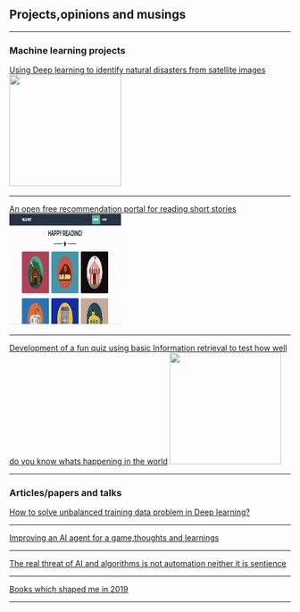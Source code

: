 ## Projects,opinions and musings

---

### Machine learning projects

[Using Deep learning to identify natural disasters from satellite images](https://medium.com/hackernoon/using-deep-learning-to-identify-natural-disasters-from-satellite-images-94815a7514f4)
<img src="https://miro.medium.com/max/2967/1*tVnskr1SVmQXho98tDCeBw.jpeg" width=200px height=200px/>

---

[An open free recommendation portal for reading short stories](https://github.com/shubchat/Readnet)
<img src="https://github.com/shubchat/Readnet/raw/master/usage_demo.gif" width=200px height=200px/>

---

[Development of a fun quiz using basic Information retrieval to test how well do you know whats happening in the world](https://github.com/shubchat/News_quiz)
<img src="https://www.randwick.nsw.gov.au/__data/assets/image/0007/14875/Latest-News.jpg" width=200px height=200px/>

---

### Articles/papers and talks

[How to solve unbalanced training data problem in Deep learning?](https://towardsdatascience.com/deep-learning-unbalanced-training-data-solve-it-like-this-6c528e9efea6)

---

[Improving an AI agent for a game,thoughts and learnings](https://medium.com/hackernoon/what-i-learned-when-trying-to-improve-an-ai-agent-in-a-game-using-deep-learning-2727850fc378)

---

[The real threat of AI and algorithms is not automation neither it is sentience](https://medium.com/@shub777_56374/the-real-threat-of-ai-and-algorithms-is-not-automation-neither-it-is-sentience-2f4191e1a721)

---

[Books which shaped me in 2019](https://medium.com/@shub777_56374/the-books-which-shaped-me-in-2019-c144a5836614)

---
